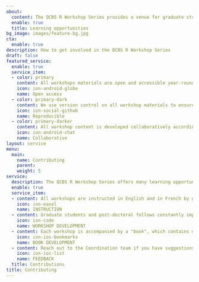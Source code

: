 ```yaml
---
about:
  content: The QCBS R Workshop Series provides a venue for graduate students and postdoctoral fellows to improve their teaching and learning abilities through the instruction and the development of statistical and programming workshops. We immensely value the contributions provided to the series, and we rely on the QCBS community's engagement to constantly improve our workshops. To encourage community contributions, we keep our workshops openly accessible, reproducible, and encourage collaboration between contributors as they work to improve workshop materials.
  enable: true
  title: Learning opportunities
bg_image: images/feature-bg.jpg
cta:
  enable: true
description: How to get involved in the QCBS R Workshop Series
draft: false
featured_service:
  enable: true
  service_item:
  - color: primary
    content: All workshops materials are open and accessible year-round
    icon: ion-android-globe
    name: Open access
  - color: primary-dark
    content: We use version control on all workshop materials to ensure reproducibility
    icon: ion-social-github
    name: Reproducible
  - color: primary-darker
    content: All workshop content is developed collaboratively according to community feedback
    icon: ion-android-chat
    name: Collaborative
layout: service
menu:
  main:
    name: Contributing
    parent: 
    weight: 5
service:
  description: The QCBS R Workshop Series offers many learning opportunities for any graduate student or post-doctoral fellow in the QCBS community. Whether you are interested in practising your teaching abilities, improving your technical skills, or working collaboratively with a broad network of graduate students and post-doctoral fellows, there is always room for contributions. <br><br>The QCBS offers <a href = "https://qcbs.ca/student-grants/learning-development-award-leada">Learning and Development Awards (LeaDA)</a> to support graduates student and post-doctoral QCBS members who instruct or develop workshops. We also welcome voluntary community feedback to keep the workshops up to date and as helpful as possible!
  enable: true
  service_item:
  - content: All workshops are instructed in English and in French by graduate students and post-doctoral fellows looking to practice their teaching abilities. Instructors receive a <a href = "https://qcbs.ca/student-grants/learning-development-award-leada">Learning and Development Award (LeaDA)</a>.
    icon: ion-easel
    name: INSTRUCTION
  - content: Graduate students and post-doctoral fellows constantly improve our presentations, which are all written in RMarkdown and hosted on our GitHub. Presentation developers receive a <a href = "https://qcbs.ca/student-grants/learning-development-award-leada">Learning and Development Award (LeaDA)</a>.
    icon: ion-code
    name: WORKSHOP DEVELOPMENT
  - content: Each workshop is accompanied by a "book", which contains more explanations and code you can play with on your own time. Book developers receive a <a href = "https://qcbs.ca/student-grants/learning-development-award-leada">Learning and Development Award (LeaDA)</a>.
    icon: ion-ios-bookmarks
    name: BOOK DEVELOPMENT
  - content: Reach out to the Coordination team if you have suggestions, comments, or questions about the QCBS R Workshop Series. If you would like to flag specific issues in a workshop (typos, errors, clarifications), please open an issue on GitHub to let us know!
    icon: ion-ios-list
    name: FEEDBACK
  title: Contributions
title: Contributing
---
```

